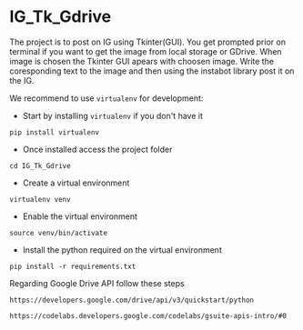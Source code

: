 # IG_Tk_Gdrive

The project is to post on  IG using Tkinter(GUI).
You get prompted prior on terminal if you want to get the image from local storage or GDrive.
When image is chosen the Tkinter GUI apears with choosen image.
Write the coresponding text to the image and then using the instabot library post it on the IG.

We recommend to use `virtualenv` for development:

- Start by installing `virtualenv` if you don't have it
```
pip install virtualenv
```

- Once installed access the project folder
```
cd IG_Tk_Gdrive
```

- Create a virtual environment
```
virtualenv venv
```

- Enable the virtual environment
```
source venv/bin/activate
```

- Install the python required on the virtual environment
```
pip install -r requirements.txt

```
Regarding Google Drive API follow these steps

```
https://developers.google.com/drive/api/v3/quickstart/python

https://codelabs.developers.google.com/codelabs/gsuite-apis-intro/#0
```

